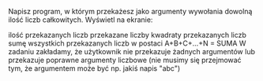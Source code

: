 Napisz program, w którym przekażesz jako argumenty wywołania dowolną ilość liczb całkowitych. Wyświetl na ekranie:

ilość przekazanych liczb
przekazane liczby
kwadraty przekazanych liczb
sumę wszystkich przekazanych liczb w postaci A+B+C+...+N = SUMA
W zadaniu zakładamy, że użytkownik nie przekazuje żadnych argumentów lub przekazuje poprawne argumenty liczbowe (nie musimy się przejmować tym, że argumentem może być np. jakiś napis "abc")
